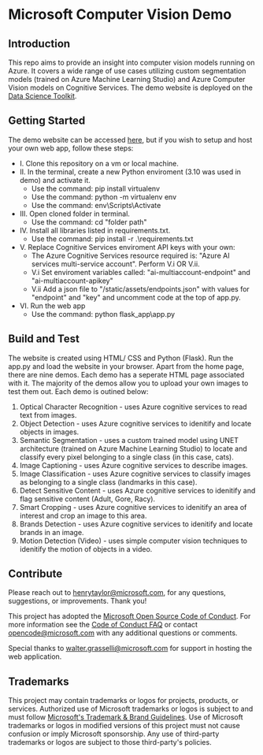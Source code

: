 # Microsoft Computer Vision Demo

## Introduction 
This repo aims to provide an insight into computer vision models running on Azure. It covers a wide range of use cases utilizing custom segmentation models (trained on Azure Machine Learning Studio) and Azure Computer Vision models on Cognitive Services. The demo website is deployed on the [Data Science Toolkit](https://www.ds-toolkit.com/).

## Getting Started
The demo website can be accessed [here](https://computer-vision.victorioussea-621a1cbd.westeurope.azurecontainerapps.io/), but if you wish to setup and host your own web app, follow these steps:

- I. Clone this repository on a vm or local machine.
- II. In the terminal, create a new Python enviroment (3.10 was used in demo) and activate it.
    - Use the command: pip install virtualenv
    - Use the command: python -m virtualenv env
    - Use the command: env\Scripts\Activate
- III. Open cloned folder in terminal.
    - Use the command: cd "folder path"
- IV. Install all libraries listed in requirements.txt. 
    - Use the command: pip install -r .\requirements.txt
- V. Replace Cognitive Services enviroment API keys with your own:
    - The Azure Cognitive Services resource required is: "Azure AI services multi-service account". Perform V.i OR V.ii. 
    - V.i Set enviroment variables called: "ai-multiaccount-endpoint" and "ai-multiaccount-apikey"
    - V.ii Add a json file to "/static/assets/endpoints.json" with values for "endpoint" and "key" and uncomment code at the top of app.py. 
- VI. Run the web app
    - Use the command: python flask_app\app.py

## Build and Test
The website is created using HTML/ CSS and Python (Flask). Run the app.py and load the website in your browser. 
Apart from the home page, there are nine demos. Each demo has a seperate HTML page associated with it. The majority of the demos allow you to upload your own images to test them out.
Each demo is outined below:

1. Optical Character Recognition - uses Azure cognitive services to read text from images. 
2. Object Detection - uses Azure cognitive services to idenitify and locate objects in images.
3. Semantic Segmentation - uses a custom trained model using UNET architecture (trained on Azure Machine Learning Studio) to locate and classify every pixel belonging to a single class (in this case, cats).
4. Image Captioning - uses Azure cognitive services to describe images.
5. Image Classification - uses Azure cognitive services to classify images as belonging to a single class (landmarks in this case).
6. Detect Sensitive Content - uses Azure cognitive services to idenitify and flag sensitive content (Adult, Gore, Racy).
7. Smart Cropping - uses Azure cognitive services to idenitify an area of interest and crop an image to this area.
8. Brands Detection - uses Azure cognitive services to idenitify and locate brands in an image.
9. Motion Detection (Video) - uses simple computer vision techniques to idenitify the motion of objects in a video.

## Contribute
Please reach out to henrytaylor@microsoft.com, for any questions, suggestions, or improvements. Thank you!

This project has adopted the [Microsoft Open Source Code of Conduct](https://opensource.microsoft.com/codeofconduct/).
For more information see the [Code of Conduct FAQ](https://opensource.microsoft.com/codeofconduct/faq/) or
contact [opencode@microsoft.com](mailto:opencode@microsoft.com) with any additional questions or comments.

Special thanks to walter.grasselli@microsoft.com for support in hosting the web application.

## Trademarks
This project may contain trademarks or logos for projects, products, or services. Authorized use of Microsoft 
trademarks or logos is subject to and must follow 
[Microsoft's Trademark & Brand Guidelines](https://www.microsoft.com/en-us/legal/intellectualproperty/trademarks/usage/general).
Use of Microsoft trademarks or logos in modified versions of this project must not cause confusion or imply Microsoft sponsorship.
Any use of third-party trademarks or logos are subject to those third-party's policies.
